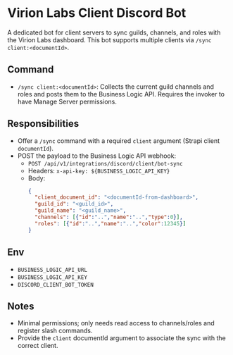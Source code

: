 # Virion Labs Client Discord Bot

A dedicated bot for client servers to sync guilds, channels, and roles with the Virion Labs dashboard. This bot supports multiple clients via `/sync client:<documentId>`.

## Command
- `/sync client:<documentId>`: Collects the current guild channels and roles and posts them to the Business Logic API. Requires the invoker to have Manage Server permissions.

## Responsibilities
- Offer a `/sync` command with a required `client` argument (Strapi client `documentId`).
- POST the payload to the Business Logic API webhook:
  - `POST /api/v1/integrations/discord/client/bot-sync`
  - Headers: `x-api-key: ${BUSINESS_LOGIC_API_KEY}`
  - Body:
    ```json
    {
      "client_document_id": "<documentId-from-dashboard>",
      "guild_id": "<guild_id>",
      "guild_name": "<guild_name>",
      "channels": [{"id":"..","name":"..","type":0}],
      "roles": [{"id":"..","name":"..","color":12345}]
    }
    ```

## Env
- `BUSINESS_LOGIC_API_URL`
- `BUSINESS_LOGIC_API_KEY`
- `DISCORD_CLIENT_BOT_TOKEN`

## Notes
- Minimal permissions; only needs read access to channels/roles and register slash commands.
- Provide the `client` documentId argument to associate the sync with the correct client.
